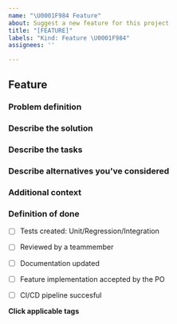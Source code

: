 ```yaml
---
name: "\U0001F984 Feature"
about: Suggest a new feature for this project
title: "[FEATURE]"
labels: "Kind: Feature \U0001F984"
assignees: ''

---
```


## Feature

### Problem definition
<!--
A clear and concise description of what the problem is. 
-->

### Describe the solution
<!--
A clear and concise description of what you want to happen.
A goal as the user would experience this.
-->

### Describe the tasks
<!--
A clear concise description of the tasks, which the developer should potentially
do in order to achive the goal.
1. Add extra function
2. Modify affected services
3. Etc ...
-->

### Describe alternatives you've considered
<!--
A clear and concise description of any alternative solutions or features you've considered.
-->

### Additional context
<!-- 
Add any other context or screenshots about the feature request here.
-->

### Definition of done
- [ ] Tests created: Unit/Regression/Integration
- [ ] Reviewed by a teammember
- [ ] Documentation updated
- [ ] Feature implementation accepted by the PO
- [ ] CI/CD pipeline succesful


**Click applicable tags**